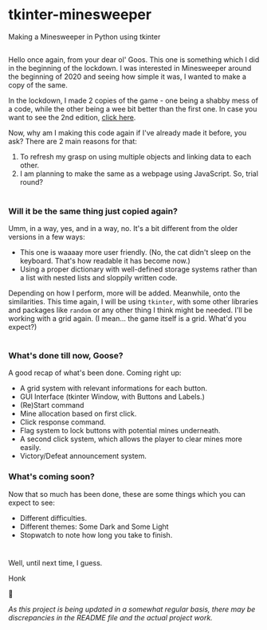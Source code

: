 # tkinter-minesweeper
 Making a Minesweeper in Python using tkinter

## 
Hello once again, from your dear ol' Goos. This one is something which I did in the beginning of the lockdown. I was interested in Minesweeper around the beginning of 2020 and seeing how simple it was, I wanted to make a copy of the same. 

In the lockdown, I made 2 copies of the game - one being a shabby mess of a code, while the other being a wee bit better than the first one. In case you want to see the 2nd edition, [click here](https://pastebin.com/mmze0P8E).

Now, why am I making this code again if I've already made it before, you ask? There are 2 main reasons for that:
1. To refresh my grasp on using multiple objects and linking data to each other.
2. I am planning to make the same as a webpage using JavaScript. So, trial round?

#
### Will it be the same thing just copied again?
Umm, in a way, yes, and in a way, no. It's a bit different from the older versions in a few ways:
- This one is waaaay more user friendly. (No, the cat didn't sleep on the keyboard. That's how readable it has become now.)
- Using a proper dictionary with well-defined storage systems rather than a list with nested lists and sloppily written code.

Depending on how I perform, more will be added. Meanwhile, onto the similarities. This time again, I will be using `tkinter`, with some other libraries and packages like `random` or any other thing I think might be needed. I'll be working with a grid again. (I mean... the game itself is a grid. What'd you expect?)

#
### What's done till now, Goose?
A good recap of what's been done. Coming right up:
- A grid system with relevant informations for each button.
- GUI Interface (tkinter Window, with Buttons and Labels.)
- (Re)Start command
- Mine allocation based on first click.
- Click response command.
- Flag system to lock buttons with potential mines underneath.
- A second click system, which allows the player to clear mines more easily.
- Victory/Defeat announcement system.

### What's coming soon?
Now that so much has been done, these are some things which you can expect to see:
- Different difficulties.
- Different themes: Some Dark and Some Light 
- Stopwatch to note how long you take to finish.

#
Well, until next time, I guess.

Honk

:swan:

*As this project is being updated in a somewhat regular basis, there may be discrepancies in the README file and the actual project work.*


